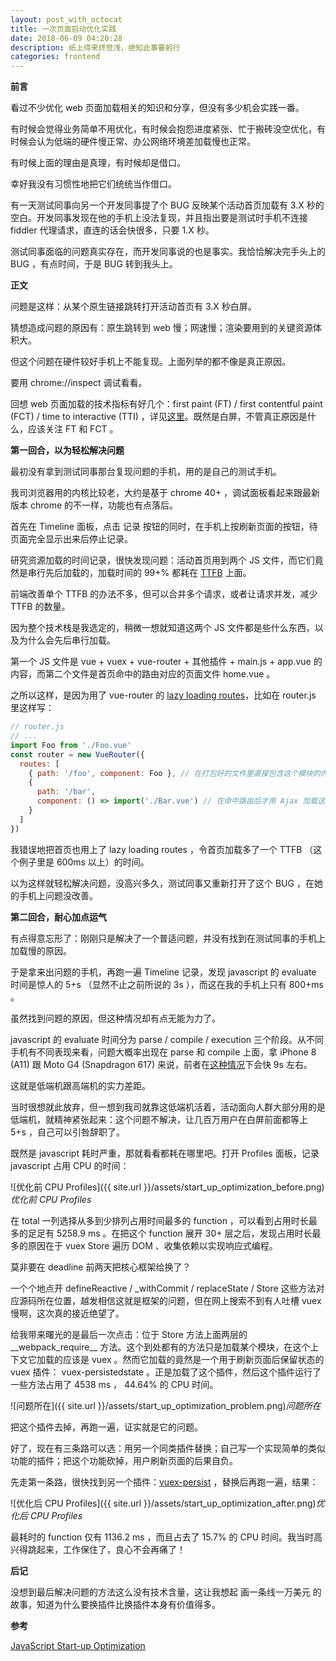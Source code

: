 ```yaml
---
layout: post_with_octocat
title: 一次页面启动优化实践
date: 2018-06-09 04:20:28
description: 纸上得来终觉浅，绝知此事要躬行
categories: frontend
---
```


**前言**

看过不少优化 web 页面加载相关的知识和分享，但没有多少机会实践一番。

有时候会觉得业务简单不用优化，有时候会抱怨进度紧张、忙于搬砖没空优化，有时候会认为低端的硬件慢正常、办公网络环境差加载慢也正常。

有时候上面的理由是真理，有时候却是借口。

幸好我没有习惯性地把它们统统当作借口。

有一天测试同事向另一个开发同事提了个 BUG 反映某个活动首页加载有 3.X 秒的空白。开发同事发现在他的手机上没法复现，并且指出要是测试时手机不连接 fiddler 代理请求，直连的话会快很多，只要 1.X 秒。

测试同事面临的问题真实存在，而开发同事说的也是事实。我恰恰解决完手头上的 BUG ，有点时间，于是 BUG 转到我头上。

**正文**

问题是这样：从某个原生链接跳转打开活动首页有 3.X 秒白屏。

猜想造成问题的原因有：原生跳转到 web 慢；网速慢；渲染要用到的关键资源体积大。

但这个问题在硬件较好手机上不能复现。上面列举的都不像是真正原因。

要用 chrome://inspect 调试看看。

回想 web 页面加载的技术指标有好几个：first paint (FT) / first contentful paint (FCT) / time to interactive (TTI) ，详见[这里](https://developers.google.com/web/fundamentals/performance/user-centric-performance-metrics)。既然是白屏，不管真正原因是什么，应该关注 FT 和 FCT 。

**第一回合，以为轻松解决问题**

最初没有拿到测试同事那台复现问题的手机，用的是自己的测试手机。

我司浏览器用的内核比较老，大约是基于 chrome 40+ ，调试面板看起来跟最新版本 chrome 的不一样，功能也有点落后。

首先在 Timeline 面板，点击 记录 按钮的同时，在手机上按刷新页面的按钮，待页面完全显示出来后停止记录。

研究资源加载的时间记录，很快发现问题：活动首页用到两个 JS 文件，而它们竟然是串行先后加载的，加载时间的 99+% 都耗在 [TTFB](https://en.wikipedia.org/wiki/Time_to_first_byte) 上面。

前端改善单个 TTFB 的办法不多，但可以合并多个请求，或者让请求并发，减少 TTFB 的数量。

因为整个技术栈是我选定的，稍微一想就知道这两个 JS 文件都是些什么东西，以及为什么会先后串行加载。

第一个 JS 文件是 vue + vuex + vue-router + 其他插件 + main.js + app.vue 的内容，而第二个文件是首页命中的路由对应的页面文件 home.vue 。

之所以这样，是因为用了 vue-router 的 [lazy loading routes](https://router.vuejs.org/guide/advanced/lazy-loading.html#grouping-components-in-the-same-chunk)，比如在 router.js 里这样写：

```javascript
// router.js
// ...
import Foo from './Foo.vue'
const router = new VueRouter({
  routes: [
    { path: '/foo', component: Foo }, // 在打包好的文件里直接包含这个模块的内容
    {
      path: '/bar',
      component: () => import('./Bar.vue') // 在命中路由后才用 Ajax 加载这个模块的内容，需要相应的 webpack/babel 支持
    }
  ]
})
```

我错误地把首页也用上了 lazy loading routes ，令首页加载多了一个 TTFB （这个例子里是 600ms 以上）的时间。

以为这样就轻松解决问题，没高兴多久，测试同事又重新打开了这个 BUG ，在她的手机上问题没改善。

**第二回合，耐心加点运气**

有点得意忘形了：刚刚只是解决了一个普适问题，并没有找到在测试同事的手机上加载慢的原因。

于是拿来出问题的手机，再跑一遍 Timeline 记录，发现 javascript 的 evaluate 时间是惊人的 5+s （显然不止之前所说的 3s ），而这在我的手机上只有 800+ms 。

虽然找到问题的原因，但这种情况却有点无能为力了。

javascript 的 evaluate 时间分为 parse / compile / execution 三个阶段。从不同手机有不同表现来看，问题大概率出现在 parse 和 compile 上面，拿 iPhone 8 (A11) 跟 Moto G4 (Snapdragon 617) 来说，前者在[这种情况](https://medium.com/dev-channel/the-cost-of-javascript-84009f51e99e)下会快 9s 左右。

这就是低端机跟高端机的实力差距。

当时很想就此放弃，但一想到我司就靠这低端机活着，活动面向人群大部分用的是低端机，就精神紧张起来：这个问题不解决，让几百万用户在白屏前面都等上 5+s ，自己可以引咎辞职了。

既然是 javascript 耗时严重，那就看看都耗在哪里吧。打开 Profiles 面板，记录 javascript 占用 CPU 的时间：

![优化前 CPU Profiles]({{ site.url }}/assets/start_up_optimization_before.png)*优化前 CPU Profiles*

在 total 一列选择从多到少排列占用时间最多的 function ，可以看到占用时长最多的足足有 5258.9 ms 。在把这个 function 展开 30+ 层之后，发现占用时长最多的原因在于 vuex Store 遍历 DOM 、收集依赖以实现响应式编程。

莫非要在 deadline 前两天把核心框架给换了？

一个个地点开 defineReactive / _withCommit / replaceState / Store 这些方法对应源码所在位置，越发相信这就是框架的问题，但在网上搜索不到有人吐槽 vuex 慢啊，这次真的接近绝望了。

给我带来曙光的是最后一次点击：位于 Store 方法上面两层的 \_\_webpack_require\_\_ 方法。这个到处都有的方法只是加载某个模块，在这个上下文它加载的应该是 vuex 。然而它加载的竟然是一个用于刷新页面后保留状态的 vuex 插件： vuex-persistedstate 。正是加载了这个插件，然后这个插件运行了一些方法占用了 4538 ms ， 44.64% 的 CPU 时间。

![问题所在]({{ site.url }}/assets/start_up_optimization_problem.png)*问题所在*

把这个插件去掉，再跑一遍，证实就是它的问题。

好了，现在有三条路可以选：用另一个同类插件替换；自己写一个实现简单的类似功能的插件；把这个功能砍掉，用户刷新页面的后果自负。

先走第一条路，很快找到另一个插件：[vuex-persist](https://github.com/championswimmer/vuex-persist) ，替换后再跑一遍，结果：

![优化后 CPU Profiles]({{ site.url }}/assets/start_up_optimization_after.png)*优化后 CPU Profiles*

最耗时的 function 仅有 1136.2 ms ，而且占去了 15.7% 的 CPU 时间。我当时高兴得跳起来，工作保住了，良心不会再痛了！

**后记**

没想到最后解决问题的方法这么没有技术含量，这让我想起 画一条线一万美元 的故事，知道为什么要换插件比换插件本身有价值得多。

**参考**

[JavaScript Start-up Optimization](https://developers.google.com/web/fundamentals/performance/optimizing-content-efficiency/javascript-startup-optimization/#parsecompile)